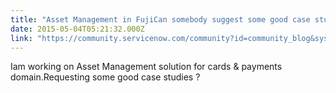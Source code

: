 ```yaml
---
title: "Asset Management in FujiCan somebody suggest some good case studies on Cards  Payments domain"
date: 2015-05-04T05:21:32.000Z
link: "https://community.servicenow.com/community?id=community_blog&sys_id=bb1ee26ddbd0dbc01dcaf3231f96191d"
---
```

<p>Iam working on Asset Management solution for cards &amp; payments domain.Requesting some good case studies ?</p>